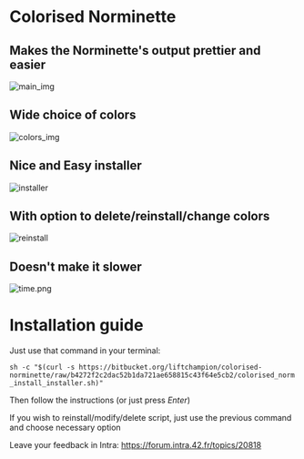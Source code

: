# **Colorised Norminette**

## Makes the **Norminette**'s output **prettier** and **easier**
![main_img](https://bitbucket.org/liftchampion/colorised-norminette/raw/73c899c2ecd1dea6d1fdd2c866c0c03a850135e0/imgs/main.png)

## **Wide** choice of colors
![colors_img](https://bitbucket.org/liftchampion/colorised-norminette/raw/73c899c2ecd1dea6d1fdd2c866c0c03a850135e0/imgs/colors.png)

## **Nice** and **Easy** installer
![installer](https://bitbucket.org/liftchampion/colorised-norminette/raw/73c899c2ecd1dea6d1fdd2c866c0c03a850135e0/imgs/installer.png)

## With option to delete/reinstall/change colors
![reinstall](https://bitbucket.org/liftchampion/colorised-norminette/raw/73c899c2ecd1dea6d1fdd2c866c0c03a850135e0/imgs/reinstall.png)

## Doesn't make it slower
![time.png](https://bitbucket.org/liftchampion/colorised-norminette/raw/73c899c2ecd1dea6d1fdd2c866c0c03a850135e0/imgs/time.png)

# **Installation guide**
Just use that command in your terminal:

`sh -c "$(curl -s https://bitbucket.org/liftchampion/colorised-norminette/raw/b4272f2c2dac52b1da721ae658815c43f64e5cb2/colorised_norm_install_installer.sh)"`

Then follow the instructions (or just press *Enter*)

If you wish to reinstall/modify/delete script, just use the previous command and choose necessary option

Leave your feedback in Intra: https://forum.intra.42.fr/topics/20818